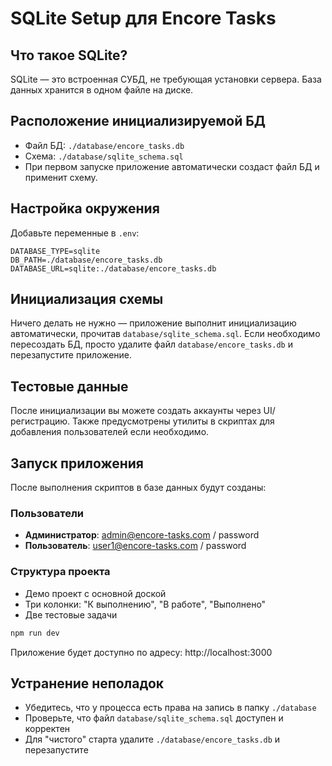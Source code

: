 # SQLite Setup для Encore Tasks

## Что такое SQLite?

SQLite — это встроенная СУБД, не требующая установки сервера. База данных хранится в одном файле на диске.

## Расположение инициализируемой БД

- Файл БД: `./database/encore_tasks.db`
- Схема: `./database/sqlite_schema.sql`
- При первом запуске приложение автоматически создаст файл БД и применит схему.

## Настройка окружения

Добавьте переменные в `.env`:

```env
DATABASE_TYPE=sqlite
DB_PATH=./database/encore_tasks.db
DATABASE_URL=sqlite:./database/encore_tasks.db
```

## Инициализация схемы

Ничего делать не нужно — приложение выполнит инициализацию автоматически, прочитав `database/sqlite_schema.sql`. Если необходимо пересоздать БД, просто удалите файл `database/encore_tasks.db` и перезапустите приложение.

## Тестовые данные

После инициализации вы можете создать аккаунты через UI/регистрацию. Также предусмотрены утилиты в скриптах для добавления пользователей если необходимо.

## Запуск приложения

После выполнения скриптов в базе данных будут созданы:

### Пользователи
- **Администратор**: admin@encore-tasks.com / password
- **Пользователь**: user1@encore-tasks.com / password

### Структура проекта
- Демо проект с основной доской
- Три колонки: "К выполнению", "В работе", "Выполнено"
- Две тестовые задачи

```bash
npm run dev
```

Приложение будет доступно по адресу: http://localhost:3000

## Устранение неполадок

- Убедитесь, что у процесса есть права на запись в папку `./database`
- Проверьте, что файл `database/sqlite_schema.sql` доступен и корректен
- Для "чистого" старта удалите `./database/encore_tasks.db` и перезапустите
